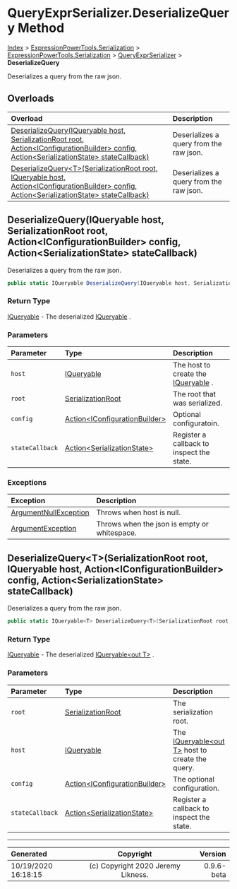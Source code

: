 ﻿# QueryExprSerializer.DeserializeQuery Method

[Index](../index.md) > [ExpressionPowerTools.Serialization](ExpressionPowerTools.Serialization.a.md) > [ExpressionPowerTools.Serialization](ExpressionPowerTools.Serialization.n.md) > [QueryExprSerializer](ExpressionPowerTools.Serialization.QueryExprSerializer.cs.md) > **DeserializeQuery**

Deserializes a query from the raw json.

## Overloads

| Overload | Description |
| :-- | :-- |
| [DeserializeQuery(IQueryable host, SerializationRoot root, Action&lt;IConfigurationBuilder> config, Action&lt;SerializationState> stateCallback)](#deserializequeryiqueryable-host-serializationroot-root-actioniconfigurationbuilder-config-actionserializationstate-statecallback) | Deserializes a query from the raw json. |
| [DeserializeQuery&lt;T>(SerializationRoot root, IQueryable host, Action&lt;IConfigurationBuilder> config, Action&lt;SerializationState> stateCallback)](#deserializequerytserializationroot-root-iqueryable-host-actioniconfigurationbuilder-config-actionserializationstate-statecallback) | Deserializes a query from the raw json. |
## DeserializeQuery(IQueryable host, SerializationRoot root, Action&lt;IConfigurationBuilder> config, Action&lt;SerializationState> stateCallback)

Deserializes a query from the raw json.

```csharp
public static IQueryable DeserializeQuery(IQueryable host, SerializationRoot root, Action<IConfigurationBuilder> config, Action<SerializationState> stateCallback)
```

### Return Type

 [IQueryable](https://docs.microsoft.com/dotnet/api/system.linq.iqueryable)  - The deserialized [IQueryable](https://docs.microsoft.com/dotnet/api/system.linq.iqueryable) .

### Parameters

| Parameter | Type | Description |
| :-- | :-- | :-- |
| `host` | [IQueryable](https://docs.microsoft.com/dotnet/api/system.linq.iqueryable) | The host to create the [IQueryable](https://docs.microsoft.com/dotnet/api/system.linq.iqueryable) . |
| `root` | [SerializationRoot](ExpressionPowerTools.Serialization.Serializers.SerializationRoot.cs.md) | The root that was serialized. |
| `config` | [Action&lt;IConfigurationBuilder>](https://docs.microsoft.com/dotnet/api/system.action-1) | Optional configuratoin. |
| `stateCallback` | [Action&lt;SerializationState>](https://docs.microsoft.com/dotnet/api/system.action-1) | Register a callback to inspect the state. |

### Exceptions

| Exception | Description |
| :-- | :-- |
| [ArgumentNullException](https://docs.microsoft.com/dotnet/api/system.argumentnullexception) | Throws when host is null. |
| [ArgumentException](https://docs.microsoft.com/dotnet/api/system.argumentexception) | Throws when the json is empty or whitespace. |

## DeserializeQuery&lt;T>(SerializationRoot root, IQueryable host, Action&lt;IConfigurationBuilder> config, Action&lt;SerializationState> stateCallback)

Deserializes a query from the raw json.

```csharp
public static IQueryable<T> DeserializeQuery<T>(SerializationRoot root, IQueryable host, Action<IConfigurationBuilder> config, Action<SerializationState> stateCallback)
```

### Return Type

 [IQueryable](https://docs.microsoft.com/dotnet/api/system.linq.iqueryable)  - The deserialized [IQueryable&lt;out T>](https://docs.microsoft.com/dotnet/api/system.linq.iqueryable-1) .

### Parameters

| Parameter | Type | Description |
| :-- | :-- | :-- |
| `root` | [SerializationRoot](ExpressionPowerTools.Serialization.Serializers.SerializationRoot.cs.md) | The serialization root. |
| `host` | [IQueryable](https://docs.microsoft.com/dotnet/api/system.linq.iqueryable) | The [IQueryable&lt;out T>](https://docs.microsoft.com/dotnet/api/system.linq.iqueryable-1) host to create the query. |
| `config` | [Action&lt;IConfigurationBuilder>](https://docs.microsoft.com/dotnet/api/system.action-1) | The optional configuration. |
| `stateCallback` | [Action&lt;SerializationState>](https://docs.microsoft.com/dotnet/api/system.action-1) | Register a callback to inspect the state. |



---

| Generated | Copyright | Version |
| :-- | :-: | --: |
| 10/19/2020 16:18:15 | (c) Copyright 2020 Jeremy Likness. | 0.9.6-beta |
